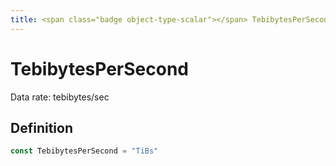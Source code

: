```yaml
---
title: <span class="badge object-type-scalar"></span> TebibytesPerSecond
---
```

# <span class="badge object-type-scalar"></span> TebibytesPerSecond

Data rate: tebibytes/sec

## Definition

```go
const TebibytesPerSecond = "TiBs"
```
